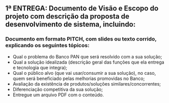 ## 1ª ENTREGA: Documento de Visão e Escopo do projeto com descrição da proposta de desenvolvimento de sistema, incluindo:

### Documento em formato PITCH, com slides ou texto corrido, explicando os seguintes tópicos:

- Qual o problema do Banco PAN que será resolvido com a sua solução;
- Qual a solução idealizada (descrição geral das funções que ela entrega e tecnologia que integra);
- Qual o público alvo (que vai usar/consumir a sua solução), no caso, quem será beneficiado pelas melhorias promovidas no Banco;
- Avaliação da existência de produtos/soluções similares/concorrentes;
- Diferenciação competitiva da sua solução;
- Entregue um arquivo PDF com o conteúdo.
